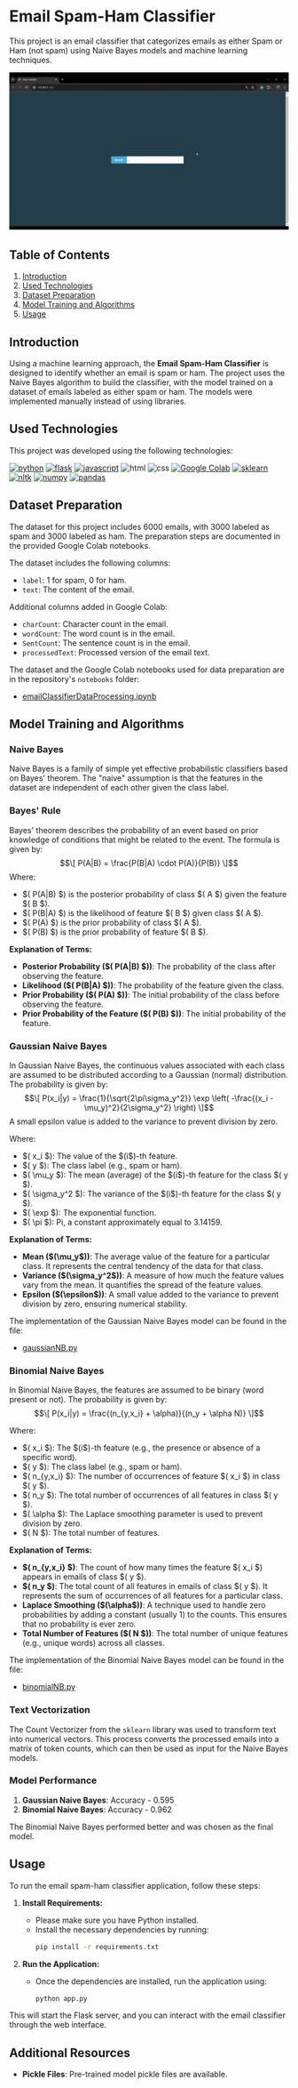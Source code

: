 # Email Spam-Ham Classifier

This project is an email classifier that categorizes emails as either Spam or Ham (not spam) using Naive Bayes models and machine learning techniques.

<img src="/static/gif/demo.gif" alt="Gif">

## Table of Contents
1. [Introduction](#introduction)
2. [Used Technologies](#used-technologies)
3. [Dataset Preparation](#dataset-preparation)
4. [Model Training and Algorithms](#model-training-and-algorithms)
5. [Usage](#usage)

## Introduction

Using a machine learning approach, the **Email Spam-Ham Classifier** is designed to identify whether an email is spam or ham. The project uses the Naive Bayes algorithm to build the classifier, with the model trained on a dataset of emails labeled as either spam or ham. The models were implemented manually instead of using libraries.

## Used Technologies

This project was developed using the following technologies:

[![python](https://img.icons8.com/color/50/000000/python.png)](https://www.python.org/) [![flask](https://img.icons8.com/color/50/000000/flask.png)](https://flask.palletsprojects.com/en/3.0.x/) [![javascript](https://img.icons8.com/color/50/000000/javascript.png)](https://www.javascript.com/) ![html](https://img.icons8.com/?size=50&id=20909&format=png&color=000000) ![css](https://img.icons8.com/?size=50&id=21278&format=png&color=000000) [![Google Colab](https://img.icons8.com/color/48/000000/google-colab.png)](https://colab.research.google.com/) [![sklearn](https://upload.wikimedia.org/wikipedia/commons/thumb/0/05/Scikit_learn_logo_small.svg/70px-Scikit_learn_logo_small.svg.png)](https://scikit-learn.org/) [![nltk](https://miro.medium.com/v2/resize:fit:50/1*YM2HXc7f4v02pZBEO8h-qw.png)](https://www.nltk.org/) [![numpy](https://img.icons8.com/color/48/000000/numpy.png)](https://numpy.org/) [![pandas](https://img.icons8.com/color/50/000000/pandas.png)](https://pandas.pydata.org/)

## Dataset Preparation

The dataset for this project includes 6000 emails, with 3000 labeled as spam and 3000 labeled as ham. The preparation steps are documented in the provided Google Colab notebooks.

The dataset includes the following columns:
- `label`: 1 for spam, 0 for ham.
- `text`: The content of the email.

Additional columns added in Google Colab:
- `charCount`: Character count in the email.
- `wordCount`: The word count is in the email.
- `SentCount`: The sentence count is in the email.
- `processedText`: Processed version of the email text.

The dataset and the Google Colab notebooks used for data preparation are in the repository's `notebooks` folder:
- [emailClassifierDataProcessing.ipynb](data/emailClassifierDataProcessing.ipynb)

## Model Training and Algorithms
### Naive Bayes
Naive Bayes is a family of simple yet effective probabilistic classifiers based on Bayes' theorem. The "naive" assumption is that the features in the dataset are independent of each other given the class label.

### Bayes' Rule
Bayes' theorem describes the probability of an event based on prior knowledge of conditions that might be related to the event. The formula is given by:
$$\[ P(A|B) = \frac{P(B|A) \cdot P(A)}{P(B)} \]$$
Where:
- $\( P(A|B) \$) is the posterior probability of class $\( A \$) given the feature $\( B \$).
- $\( P(B|A) \$) is the likelihood of feature $\( B \$) given class $\( A \$).
- $\( P(A) \$) is the prior probability of class $\( A \$).
- $\( P(B) \$) is the prior probability of feature $\( B \$).

**Explanation of Terms:**
- **Posterior Probability ($\( P(A|B) \$))**: The probability of the class after observing the feature.
- **Likelihood ($\( P(B|A) \$))**: The probability of the feature given the class.
- **Prior Probability ($\( P(A) \$))**: The initial probability of the class before observing the feature.
- **Prior Probability of the Feature ($\( P(B) \$))**: The initial probability of the feature.
  
### Gaussian Naive Bayes
In Gaussian Naive Bayes, the continuous values associated with each class are assumed to be distributed according to a Gaussian (normal) distribution. The probability is given by:
$$\[ P(x_i|y) = \frac{1}{\sqrt{2\pi\sigma_y^2}} \exp \left( -\frac{(x_i - \mu_y)^2}{2\sigma_y^2} \right) \]$$
A small epsilon value is added to the variance to prevent division by zero.

Where:
- $\( x_i \$): The value of the $\(i\$)-th feature.
- $\( y \$): The class label (e.g., spam or ham).
- $\( \mu_y \$): The mean (average) of the $\(i\$)-th feature for the class $\( y \$).
- $\( \sigma_y^2 \$): The variance of the $\(i\$)-th feature for the class $\( y \$).
- $\( \exp \$): The exponential function.
- $\( \pi \$): Pi, a constant approximately equal to 3.14159.

**Explanation of Terms:**
- **Mean ($\(\mu_y\$))**: The average value of the feature for a particular class. It represents the central tendency of the data for that class.
- **Variance ($\(\sigma_y^2\$))**: A measure of how much the feature values vary from the mean. It quantifies the spread of the feature values.
- **Epsilon ($\(\epsilon\$))**: A small value added to the variance to prevent division by zero, ensuring numerical stability.
  
The implementation of the Gaussian Naive Bayes model can be found in the file:
- [gaussianNB.py](models/gaussianNB.py)

### Binomial Naive Bayes
In Binomial Naive Bayes, the features are assumed to be binary (word present or not). The probability is given by:
$$\[ P(x_i|y) = \frac{(n_{y,x_i} + \alpha)}{(n_y + \alpha N)} \]$$

Where:
- $\( x_i \$): The $\(i\$)-th feature (e.g., the presence or absence of a specific word).
- $\( y \$): The class label (e.g., spam or ham).
- $\( n_{y,x_i} \$): The number of occurrences of feature $\( x_i \$) in class $\( y \$).
- $\( n_y \$): The total number of occurrences of all features in class $\( y \$).
- $\( \alpha \$): The Laplace smoothing parameter is used to prevent division by zero.
- $\( N \$): The total number of features.

**Explanation of Terms:**
- **$\( n_{y,x_i} \$)**: The count of how many times the feature $\( x_i \$) appears in emails of class $\( y \$).
- **$\( n_y \$)**: The total count of all features in emails of class $\( y \$). It represents the sum of occurrences of all features for a particular class.
- **Laplace Smoothing ($\(\alpha\$))**: A technique used to handle zero probabilities by adding a constant (usually 1) to the counts. This ensures that no probability is ever zero.
- **Total Number of Features ($\( N \$))**: The total number of unique features (e.g., unique words) across all classes.
  
The implementation of the Binomial Naive Bayes model can be found in the file:
- [binomialNB.py](models/binomialNB.py)

### Text Vectorization
The Count Vectorizer from the `sklearn` library was used to transform text into numerical vectors. This process converts the processed emails into a matrix of token counts, which can then be used as input for the Naive Bayes models.

### Model Performance
1. **Gaussian Naive Bayes**: Accuracy - 0.595
2. **Binomial Naive Bayes**: Accuracy - 0.962

The Binomial Naive Bayes performed better and was chosen as the final model.

## Usage

To run the email spam-ham classifier application, follow these steps:

1. **Install Requirements:**
   - Please make sure you have Python installed.
   - Install the necessary dependencies by running:
     ```sh
     pip install -r requirements.txt
     ```

2. **Run the Application:**
   - Once the dependencies are installed, run the application using:
     ```sh
     python app.py
     ```

This will start the Flask server, and you can interact with the email classifier through the web interface.

## Additional Resources
- **Pickle Files**: Pre-trained model pickle files are available.
